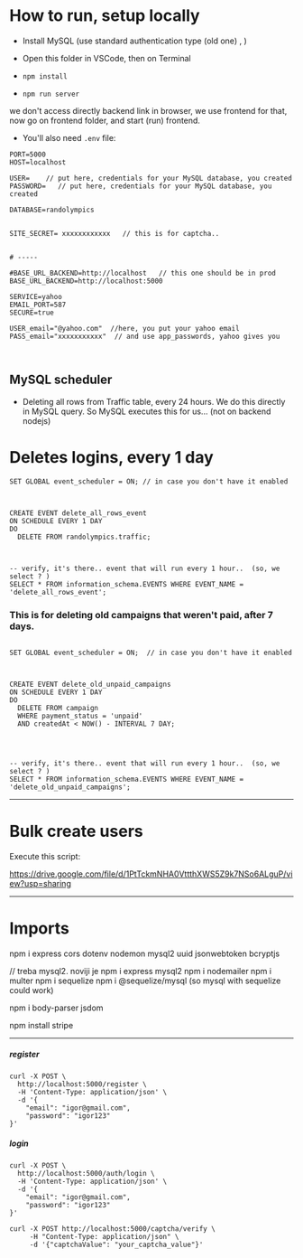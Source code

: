






# How to run, setup locally 


- Install MySQL (use standard authentication type (old one) , )

- Open this folder in VSCode, then on Terminal 
- `npm install`
- `npm run server`


we don't access directly backend link in browser, we use frontend for that, now go on frontend folder, and start (run) frontend.




- You'll also need  `.env` file:

```
PORT=5000
HOST=localhost

USER=    // put here, credentials for your MySQL database, you created
PASSWORD=   // put here, credentials for your MySQL database, you created

DATABASE=randolympics


SITE_SECRET= xxxxxxxxxxxx   // this is for captcha..


# -----

#BASE_URL_BACKEND=http://localhost   // this one should be in prod
BASE_URL_BACKEND=http://localhost:5000

SERVICE=yahoo
EMAIL_PORT=587
SECURE=true

USER_email="@yahoo.com"  //here, you put your yahoo email
PASS_email="xxxxxxxxxxx"  // and use app_passwords, yahoo gives you



```




## MySQL scheduler



- Deleting all rows from Traffic table, every 24 hours. We do this directly in MySQL query. So MySQL executes this for us... (not on backend nodejs)





# Deletes logins, every 1 day

```
SET GLOBAL event_scheduler = ON; // in case you don't have it enabled



CREATE EVENT delete_all_rows_event
ON SCHEDULE EVERY 1 DAY
DO
  DELETE FROM randolympics.traffic;
  
  
  
-- verify, it's there.. event that will run every 1 hour..  (so, we select ? )
SELECT * FROM information_schema.EVENTS WHERE EVENT_NAME = 'delete_all_rows_event';
```



### This is for deleting old campaigns that weren't paid, after 7 days.

```

SET GLOBAL event_scheduler = ON;  // in case you don't have it enabled



CREATE EVENT delete_old_unpaid_campaigns
ON SCHEDULE EVERY 1 DAY
DO
  DELETE FROM campaign
  WHERE payment_status = 'unpaid'
  AND createdAt < NOW() - INTERVAL 7 DAY;




-- verify, it's there.. event that will run every 1 hour..  (so, we select ? )
SELECT * FROM information_schema.EVENTS WHERE EVENT_NAME = 'delete_old_unpaid_campaigns';
```




----------


# Bulk create users

Execute this script:


https://drive.google.com/file/d/1PtTckmNHA0VttthXWS5Z9k7NSo6ALguP/view?usp=sharing












---------------

# Imports

npm i express cors dotenv nodemon mysql2 uuid jsonwebtoken bcryptjs

// treba mysql2. noviji je
npm i express mysql2
npm i nodemailer
npm i multer
npm i sequelize
npm i @sequelize/mysql  (so mysql with sequelize could work)

npm i body-parser jsdom

npm install stripe

-----------


##### register
```
curl -X POST \
  http://localhost:5000/register \
  -H 'Content-Type: application/json' \
  -d '{
    "email": "igor@gmail.com",
    "password": "igor123"  
}'
```


##### login
```
curl -X POST \
  http://localhost:5000/auth/login \
  -H 'Content-Type: application/json' \
  -d '{
    "email": "igor@gmail.com",
    "password": "igor123"
}'
```



```
curl -X POST http://localhost:5000/captcha/verify \
     -H "Content-Type: application/json" \
     -d '{"captchaValue": "your_captcha_value"}'
```





